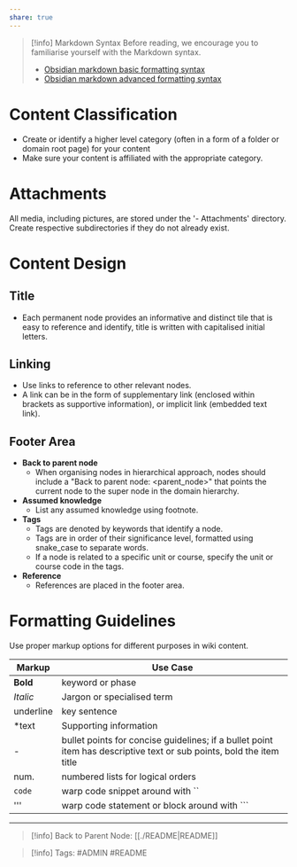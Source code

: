 ```yaml
---
share: true
---
```


>[!info] Markdown Syntax
>Before reading, we encourage you to familiarise yourself with the Markdown syntax.
>- [Obsidian markdown basic formatting syntax](https://help.obsidian.md/Editing+and+formatting/Basic+formatting+syntax)
>- [Obsidian markdown advanced formatting syntax](https://help.obsidian.md/Editing+and+formatting/Advanced+formatting+syntax)

# Content Classification

- Create or identify a higher level category (often in a form of a folder or domain root page) for your content
- Make sure your content is affiliated with the appropriate category.

# Attachments

All media, including pictures, are stored under the '- Attachments' directory. Create respective subdirectories if they do not already exist.

# Content Design

## Title

- Each permanent node provides an informative and distinct tile that is easy to reference and identify, title is written with capitalised initial letters.

## Linking

- Use links to reference to other relevant nodes. 
- A link can be in the form of supplementary link (enclosed within brackets as supportive information), or implicit link (embedded text link). 

## Footer Area

- **Back to parent node**
    - When organising nodes in hierarchical approach, nodes should include a "Back to parent node: <parent_node>" that points the current node to the super node in the domain hierarchy.
- **Assumed knowledge**
    - List any assumed knowledge using footnote.
- **Tags**
    - Tags are denoted by keywords that identify a node.
    - Tags are in order of their significance level, formatted using snake_case to separate words. 
    - If a node is related to a specific unit or course, specify the unit or course code in the tags.
- **Reference**
    - References are placed in the footer area. 

# Formatting Guidelines

Use proper markup options for different purposes in wiki content.

|Markup|Use Case|
|---|---|
|**Bold**|keyword or phase|
|_Italic_|Jargon or specialised term|
|underline|key sentence|
|*text|Supporting information|
|-|bullet points for concise guidelines; if a bullet point item has descriptive text or sub points, bold the item title|
|num.|numbered lists for logical orders|
|`code`|warp code snippet around with ``|
|'''|warp code statement or block around with ```|

---

>[!info] Back to Parent Node: [[./README|README]]

>[!info] Tags: #ADMIN #README